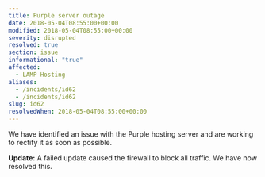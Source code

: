 ```yaml
---
title: Purple server outage
date: 2018-05-04T08:55:00+00:00
modified: 2018-05-04T08:55:00+00:00
severity: disrupted
resolved: true
section: issue
informational: "true"
affected:
  - LAMP Hosting
aliases:
  - /incidents/id62
  - /incidents/id62
slug: id62
resolvedWhen: 2018-05-04T08:55:00+00:00
---
```


We have identified an issue with the Purple hosting server and are working to rectify it as soon as possible.

**Update:** A failed update caused the firewall to block all traffic. We have now resolved this.

